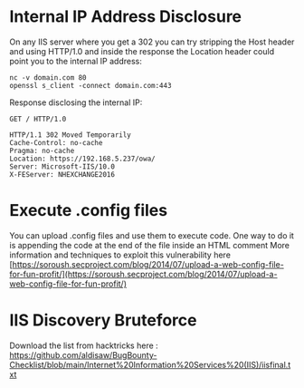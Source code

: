 # Internal IP Address Disclosure
On any IIS server where you get a 302 you can try stripping the Host header and using HTTP/1.0 and inside the response the Location header could point you to the internal IP address:
```
nc -v domain.com 80
openssl s_client -connect domain.com:443
```
Response disclosing the internal IP:
```
GET / HTTP/1.0       

HTTP/1.1 302 Moved Temporarily
Cache-Control: no-cache
Pragma: no-cache
Location: https://192.168.5.237/owa/
Server: Microsoft-IIS/10.0
X-FEServer: NHEXCHANGE2016
```
# Execute .config files
You can upload .config files and use them to execute code. One way to do it is appending the code at the end of the file inside an HTML comment
More information and techniques to exploit this vulnerability here [https://soroush.secproject.com/blog/2014/07/upload-a-web-config-file-for-fun-profit/](https://soroush.secproject.com/blog/2014/07/upload-a-web-config-file-for-fun-profit/)

# IIS Discovery Bruteforce
Download the list from hacktricks here : https://github.com/aldisaw/BugBounty-Checklist/blob/main/Internet%20Information%20Services%20(IIS)/iisfinal.txt
